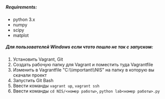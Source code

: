 <h5>Requirements:</h5>
<ul>
<li>
python 3.x
</li>
<li>
numpy
</li>
<li>
scipy
</li>
<li>
matplot
</li>
</ul>
<h5>Для пользователей Windows если чтото пошло не так с запуском:</h5>
<ol>
<li>
Установить Vagrant, Git
</li>
<li>
Создать рабочую папку для Vagrant и поместить туда Vagrantfile
</li>
<li>
Изменить в Vagrantfile "C:\\important\\NIS" на папку в которую вы скачали проект
</li>
<li>
Запустить Git Bash
</li>
<li>
Ввести команды <code>vagrant up</code>, <code>vagrant ssh</code> 
</li>
<li>
Ввести команды <code>cd NIS/<номер работы></code>, <code>python lab<номер работы>.py</code> 
</li>
</ul>